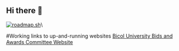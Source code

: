 ## Hi there 👋

[![roadmap.sh](https://roadmap.sh/card/wide/68264b2a2755c70244498080?variant=dark&roadmaps=frontend)](https://roadmap.sh)\

#Working links to up-and-running websites
[Bicol University Bids and Awards Committee Website](https://bac.bicol-u.edu.ph/)
<!--
**gavin-cii/gavin-cii** is a ✨ _special_ ✨ repository because its `README.md` (this file) appears on your GitHub profile.

Here are some ideas to get you started:

- 🔭 I’m currently working on ...
- 🌱 I’m currently learning ...
- 👯 I’m looking to collaborate on ...
- 🤔 I’m looking for help with ...
- 💬 Ask me about ...
- 📫 How to reach me: ...
- 😄 Pronouns: ...
- ⚡ Fun fact: ...
-->
